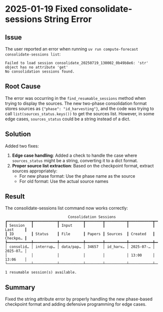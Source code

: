 # 2025-01-19 Fixed consolidate-sessions String Error

## Issue
The user reported an error when running `uv run compute-forecast consolidate-sessions list`:
```
Failed to load session consolidate_20250719_130002_0b49b8e6: 'str' object has no attribute 'get'
No consolidation sessions found.
```

## Root Cause
The error was occurring in the `find_resumable_sessions` method when trying to display the sources. The new two-phase consolidation format stores sources as `{"phase": "id_harvesting"}`, and the code was trying to call `list(sources_status.keys())` to get the sources list. However, in some edge cases, `sources_status` could be a string instead of a dict.

## Solution
Added two fixes:

1. **Edge case handling**: Added a check to handle the case where `sources_status` might be a string, converting it to a dict format.
2. **Proper source list extraction**: Based on the checkpoint format, extract sources appropriately:
   - For new phase format: Use the phase name as the source
   - For old format: Use the actual source names

## Result
The consolidate-sessions list command now works correctly:
```
                             Consolidation Sessions
┏━━━━━━━━━━━┳━━━━━━━━━━━┳━━━━━━━━━━━┳━━━━━━━━┳━━━━━━━━━━┳━━━━━━━━━━━┳━━━━━━━━━━┓
┃ Session   ┃           ┃ Input     ┃        ┃          ┃           ┃ Last     ┃
┃ ID        ┃ Status    ┃ File      ┃ Papers ┃ Sources  ┃ Created   ┃ Checkpo… ┃
┡━━━━━━━━━━━╇━━━━━━━━━━━╇━━━━━━━━━━━╇━━━━━━━━╇━━━━━━━━━━╇━━━━━━━━━━━╇━━━━━━━━━━┩
│ consolid… │ interrup… │ data/pap… │ 34657  │ id_harv… │ 2025-07-… │ 2025-07… │
│           │           │           │        │          │ 13:00     │ 13:06    │
└───────────┴───────────┴───────────┴────────┴──────────┴───────────┴──────────┘

1 resumable session(s) available.
```

## Summary
Fixed the string attribute error by properly handling the new phase-based checkpoint format and adding defensive programming for edge cases.
